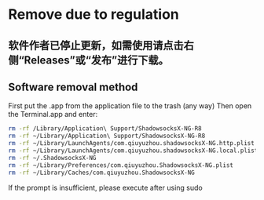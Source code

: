 # Remove due to regulation

## 软件作者已停止更新，如需使用请点击右侧“Releases”或“发布”进行下载。

## Software removal method
First put the .app from the application file to the trash (any way)
Then open the Terminal.app and enter:

```bash
rm -rf /Library/Application\ Support/ShadowsocksX-NG-R8
rm -rf ~/Library/Application\ Support/ShadowsocksX-NG-R8
rm -rf ~/Library/LaunchAgents/com.qiuyuzhou.shadowsocksX-NG.http.plist
rm -rf ~/Library/LaunchAgents/com.qiuyuzhou.shadowsocksX-NG.local.plist
rm -rf ~/.ShadowsocksX-NG
rm -rf ~/Library/Preferences/com.qiuyuzhou.ShadowsocksX-NG.plist
rm -rf ~/Library/Caches/com.qiuyuzhou.ShadowsocksX-NG
```

If the prompt is insufficient, please execute after using sudo

